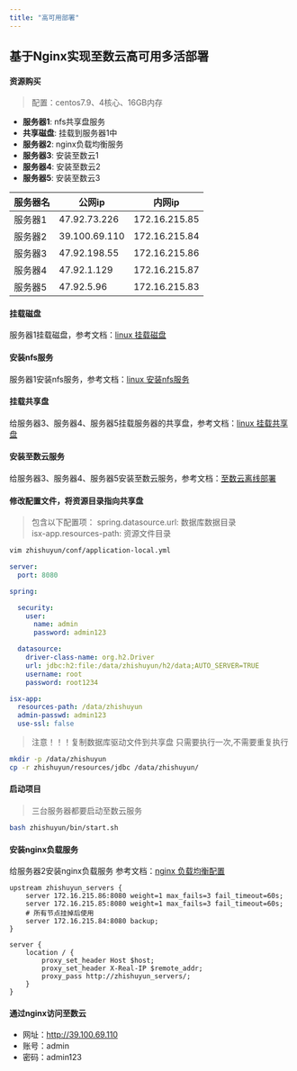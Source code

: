 ```yaml
---
title: "高可用部署"
---
```


## 基于Nginx实现至数云高可用多活部署

#### 资源购买

> 配置：centos7.9、4核心、16GB内存

- **服务器1**: nfs共享盘服务 
- **共享磁盘**: 挂载到服务器1中 
- **服务器2**: nginx负载均衡服务 
- **服务器3**: 安装至数云1 
- **服务器4**: 安装至数云2 
- **服务器5**: 安装至数云3

| 服务器名 | 公网ip          | 内网ip          |
|------|---------------|---------------|
| 服务器1 | 47.92.73.226  | 172.16.215.85 |
| 服务器2 | 39.100.69.110 | 172.16.215.84 |
| 服务器3 | 47.92.198.55  | 172.16.215.86 |
| 服务器4 | 47.92.1.129   | 172.16.215.87 |
| 服务器5 | 47.92.5.96    | 172.16.215.83 |

#### 挂载磁盘

服务器1挂载磁盘，参考文档：[linux 挂载磁盘](https://ispong.isxcode.com/os/linux/linux%20%E6%8C%82%E8%BD%BD%E7%A3%81%E7%9B%98/)

#### 安装nfs服务

服务器1安装nfs服务，参考文档：[linux 安装nfs服务](https://ispong.isxcode.com/os/linux/linux%20%E5%AE%89%E8%A3%85nfs%E6%9C%8D%E5%8A%A1/)

#### 挂载共享盘

给服务器3、服务器4、服务器5挂载服务器的共享盘，参考文档：[linux 挂载共享盘](https://ispong.isxcode.com/os/linux/linux%20%E6%8C%82%E8%BD%BD%E5%85%B1%E4%BA%AB%E7%A3%81%E7%9B%98/)

#### 安装至数云服务

给服务器3、服务器4、服务器5安装至数云服务，参考文档：[至数云离线部署](/docs/zh/1/2)

#### 修改配置文件，将资源目录指向共享盘

> 包含以下配置项：
> spring.datasource.url: 数据库数据目录  
> isx-app.resources-path: 资源文件目录

```bash
vim zhishuyun/conf/application-local.yml
```

```yaml
server:
  port: 8080

spring:

  security:
    user:
      name: admin
      password: admin123

  datasource:
    driver-class-name: org.h2.Driver
    url: jdbc:h2:file:/data/zhishuyun/h2/data;AUTO_SERVER=TRUE
    username: root
    password: root1234

isx-app:
  resources-path: /data/zhishuyun
  admin-passwd: admin123
  use-ssl: false
```

> 注意！！！复制数据库驱动文件到共享盘 
> 只需要执行一次,不需要重复执行

```bash
mkdir -p /data/zhishuyun
cp -r zhishuyun/resources/jdbc /data/zhishuyun/
```

#### 启动项目

> 三台服务器都要启动至数云服务

```bash
bash zhishuyun/bin/start.sh
```

#### 安装nginx负载服务

给服务器2安装nginx负载服务
参考文档：[nginx 负载均衡配置](https://ispong.isxcode.com/vue/nginx/nginx%20%E8%B4%9F%E8%BD%BD%E5%9D%87%E8%A1%A1%E9%85%8D%E7%BD%AE/)

```wikitext
upstream zhishuyun_servers {
    server 172.16.215.86:8080 weight=1 max_fails=3 fail_timeout=60s;
    server 172.16.215.85:8080 weight=1 max_fails=3 fail_timeout=60s;
    # 所有节点挂掉后使用
    server 172.16.215.84:8080 backup;
}
   
server {
    location / {
        proxy_set_header Host $host;
        proxy_set_header X-Real-IP $remote_addr;
        proxy_pass http://zhishuyun_servers/;
    }
}
```

#### 通过nginx访问至数云

- 网址：http://39.100.69.110 
- 账号：admin 
- 密码：admin123